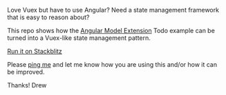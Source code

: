 Love Vuex but have to use Angular?  Need a state management framework that is easy to reason about?

This repo shows how the [Angular Model Extension](https://tomastrajan.github.io/angular-model-pattern-example#/about) Todo example can be turned into a Vuex-like state management pattern.

[Run it on Stackblitz](https://stackblitz.com/edit/angular-extensions-model-dnaef9)

Please [ping me](https://drew-simmons.grapedrop.com/) and let me know how you are using this and/or how it can be improved.

Thanks!
Drew

